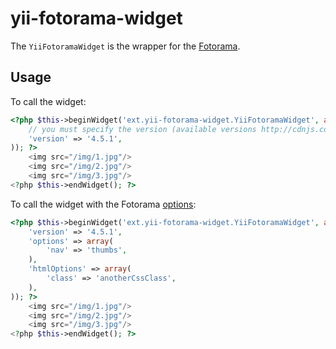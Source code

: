 # yii-fotorama-widget

The `YiiFotoramaWidget` is the wrapper for the [Fotorama](http://fotorama.io/).

## Usage

To call the widget:

```php
<?php $this->beginWidget('ext.yii-fotorama-widget.YiiFotoramaWidget', array(
    // you must specify the version (available versions http://cdnjs.com/libraries/fotorama)
    'version' => '4.5.1',
)); ?>
    <img src="/img/1.jpg"/>
    <img src="/img/2.jpg"/>
    <img src="/img/3.jpg"/>
<?php $this->endWidget(); ?>
```

To call the widget with the Fotorama [options](http://fotorama.io/customize/):

```php
<?php $this->beginWidget('ext.yii-fotorama-widget.YiiFotoramaWidget', array(
    'version' => '4.5.1',
    'options' => array(
        'nav' => 'thumbs',
    ),
    'htmlOptions' => array(
        'class' => 'anotherCssClass',
    ),
)); ?>
    <img src="/img/1.jpg"/>
    <img src="/img/2.jpg"/>
    <img src="/img/3.jpg"/>
<?php $this->endWidget(); ?>
```
